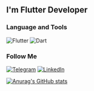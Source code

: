 ## I'm Flutter Developer
### Language and Tools
![Flutter](https://img.shields.io/badge/-Flutter-02579e?style=for-the-badge&logo=Flutter&logoColor=42d2fd)
![Dart](https://img.shields.io/badge/-Dart-02579e?style=for-the-badge&logo=Dart&logoColor=42d2fd)

### Follow Me
[![Telegram](https://img.shields.io/badge/-Telegram-02579e?style=for-the-badge&logo=Telegram&logoColor=00000)](https://t.me/denis_tc)
[![LinkedIn](https://img.shields.io/badge/-LinkedIn-02579e?style=for-the-badge&logo=LinkedIn&logoColor=00000)](https://www.linkedin.com/in/denis-tciapalo/)

[![Anurag's GitHub stats](https://github-readme-stats.vercel.app/api?username=DenisTc&show_icons=true)](https://github.com/DenisTc/github-readme-stats)
